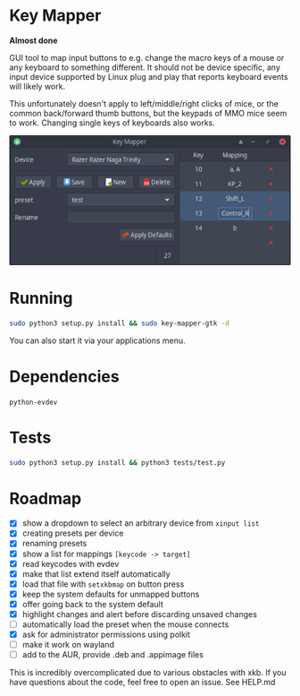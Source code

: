 # Key Mapper

**Almost done**

GUI tool to map input buttons to e.g. change the macro keys of a mouse or
any keyboard to something different. It should not be device specific, any
input device supported by Linux plug and play that reports keyboard events
will likely work.

This unfortunately doesn't apply to left/middle/right clicks of mice, or
the common back/forward thumb buttons, but the keypads of MMO mice seem to
work. Changing single keys of keyboards also works.

<p align="center">
    <img src="data/screenshot.png"/>
</p>

# Running

```bash
sudo python3 setup.py install && sudo key-mapper-gtk -d
```

You can also start it via your applications menu.

# Dependencies

`python-evdev`

# Tests

```bash
sudo python3 setup.py install && python3 tests/test.py
```

# Roadmap

- [x] show a dropdown to select an arbitrary device from `xinput list`
- [x] creating presets per device
- [x] renaming presets
- [x] show a list for mappings `[keycode -> target]`
- [x] read keycodes with evdev
- [x] make that list extend itself automatically
- [x] load that file with `setxkbmap` on button press
- [x] keep the system defaults for unmapped buttons
- [x] offer going back to the system default
- [x] highlight changes and alert before discarding unsaved changes
- [ ] automatically load the preset when the mouse connects
- [x] ask for administrator permissions using polkit
- [ ] make it work on wayland
- [ ] add to the AUR, provide .deb and .appimage files

This is incredibly overcomplicated due to various obstacles with xkb. If you
have questions about the code, feel free to open an issue. See HELP.md

